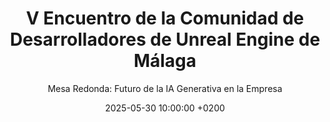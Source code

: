---
title: "V Encuentro de la Comunidad de Desarrolladores de Unreal Engine de Málaga"
subtitle: "Mesa Redonda: Futuro de la IA Generativa en la Empresa"
description: "Este evento reunió el 30 de mayo a profesionales y entusiastas del desarrollo 3D en el Polo Digital de Málaga. El evento destacó las últimas novedades de Unreal Engine y su integración con IA, presentó a Polo Digital como nuevo Training Partner de Epic Games, y ofreció charlas sobre producción virtual, XR y experiencias inmersivas. Además, el formato Pechakucha permitió a miembros de la comunidad compartir proyectos innovadores en interiorismo, patrimonio cultural, moda digital y videojuegos. La jornada cerró con una copa de networking cortesía de Tangram Solutions.."
date: 2025-05-30 10:00:00 +0200
image: "/images/dbv/proyectos/comunidadunreal.webp"
link: "https://communities.unrealengine.com/events/details/epic-games-malaga-presents-v-encuentro-de-la-comunidad-de-desarrolladores-de-unreal-engine-de-malaga-unrealmalaga25/"
link_video: "https://www.youtube.com/watch?v=lHzPMCbxaoE&list=PLnNbmcjjevxt7NV_7RKWlT0M9bMHPRQhW&index=10"
layout: conferencia-single
dark_card: true
---